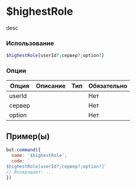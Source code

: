 # $highestRole
desc
### Использование
```php
$highestRole[userId?;сервер?;option?]
```

### Опции

| Опция | Описание | Тип | Обязательно |
|--------|-------------|------|----------|
| userId |  |  | Нет | 
| сервер |  |  | Нет | 
| option |  |  | Нет |
## Пример(ы)

```javascript
bot.command({
  name: '$highestRole',
  code: `
$highestRole[userId?;сервер?;option?]`
// Возвращает: ...
})
```
